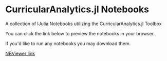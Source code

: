 # CurricularAnalytics.jl Notebooks
A collection of IJulia Notebooks utilizing the CurricularAnalytics.jl Toolbox

You can click the link below to preview the notebooks in your browser. 

If you'd like to run any notebooks you may download them.

[NBViewer link](http://nbviewer.ipython.org/github/CurricularAnalytics/ca-notebooks/tree/master/)
